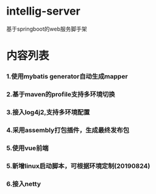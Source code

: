 # intellig-server
基于springboot的web服务脚手架

# 内容列表
### 1.使用mybatis generator自动生成mapper
### 2.基于maven的profile支持多环境切换
### 3.接入log4j2,支持多环境配置
### 4.采用assembly打包插件，生成最终发布包
### 5.使用vue前端
### 5.新增linux启动脚本，可根据环境定制(20190824)
### 6.接入netty
